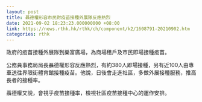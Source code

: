 ```yaml
---
layout: post
title: 聶德權形容市民對疫苗接種外展隊反應熱烈
date: 2021-09-02 18:23:23.000000000 +08:00
link: https://news.rthk.hk/rthk/ch/component/k2/1608791-20210902.htm
categories: rthk
---
```


政府的疫苗接種外展隊到樂富廣場，為商場租戶及市民即場接種疫苗。

公務員事務局局長聶德權形容反應熱烈，有約380人即場接種，另有近100人由專車送往界限街體育館接種疫苗。他說，日後會走進社區，多做外展接種服務，推高長者的接種率。

聶德權又說，會視乎疫苗接種率，檢視社區疫苗接種中心的運作安排。

